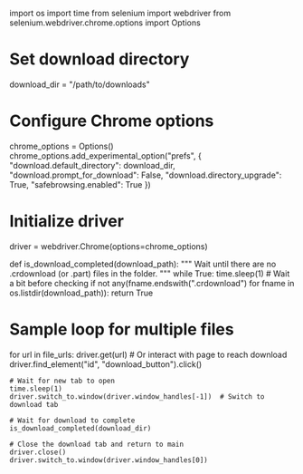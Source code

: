 import os
import time
from selenium import webdriver
from selenium.webdriver.chrome.options import Options

# Set download directory
download_dir = "/path/to/downloads"

# Configure Chrome options
chrome_options = Options()
chrome_options.add_experimental_option("prefs", {
    "download.default_directory": download_dir,
    "download.prompt_for_download": False,
    "download.directory_upgrade": True,
    "safebrowsing.enabled": True
})

# Initialize driver
driver = webdriver.Chrome(options=chrome_options)

def is_download_completed(download_path):
    """
    Wait until there are no .crdownload (or .part) files in the folder.
    """
    while True:
        time.sleep(1)  # Wait a bit before checking
        if not any(fname.endswith(".crdownload") for fname in os.listdir(download_path)):
            return True

# Sample loop for multiple files
for url in file_urls:
    driver.get(url)  # Or interact with page to reach download
    driver.find_element("id", "download_button").click()

    # Wait for new tab to open
    time.sleep(1)
    driver.switch_to.window(driver.window_handles[-1])  # Switch to download tab

    # Wait for download to complete
    is_download_completed(download_dir)

    # Close the download tab and return to main
    driver.close()
    driver.switch_to.window(driver.window_handles[0])
